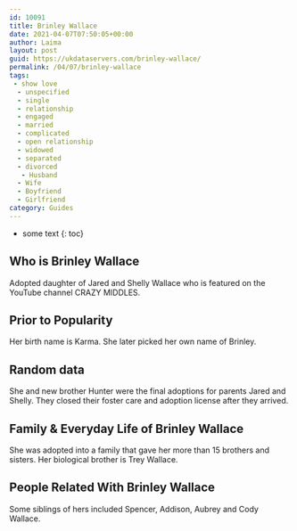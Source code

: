 ```yaml
---
id: 10091
title: Brinley Wallace
date: 2021-04-07T07:50:05+00:00
author: Laima
layout: post
guid: https://ukdataservers.com/brinley-wallace/
permalink: /04/07/brinley-wallace
tags:
 - show love
  - unspecified
  - single
  - relationship
  - engaged
  - married
  - complicated
  - open relationship
  - widowed
  - separated
  - divorced
   - Husband
  - Wife
  - Boyfriend
  - Girlfriend
category: Guides
---
```


* some text
{: toc}


## Who is Brinley Wallace
                  
                  
                  
Adopted daughter of Jared and Shelly Wallace who is featured on the YouTube channel CRAZY MIDDLES.
                  
              
            
              
            
                
                
                
## Prior to Popularity
                  
                  
                  
Her birth name is Karma. She later picked her own name of Brinley.
                  
              
            
              
            
                
                
                
## Random data
                  
                  
                  
She and new brother Hunter were the final adoptions for parents Jared and Shelly. They closed their foster care and adoption license after they arrived.
                  
              
            
              
            
                
                
                
## Family & Everyday Life of Brinley Wallace
                  
                  
                  
She was adopted into a family that gave her more than 15 brothers and sisters. Her biological brother is Trey Wallace.
                  
              
            
              
            
                
                
                
## People Related With Brinley Wallace
                  
                  
                  
Some siblings of hers included Spencer, Addison, Aubrey and Cody Wallace.
                  
              
            
              
            
                
              
            
              
              
            
            
              
            
          
          
          
